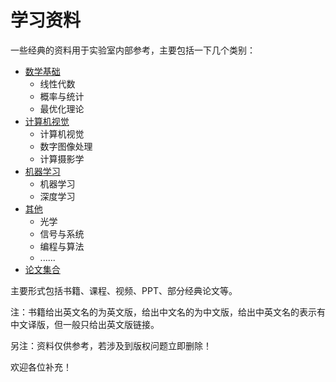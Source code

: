 # 学习资料

 一些经典的资料用于实验室内部参考，主要包括一下几个类别：

- [数学基础](Math.md)
	- 线性代数
	- 概率与统计
	- 最优化理论 
- [计算机视觉](ComputerVision.md)
	- 计算机视觉
	- 数字图像处理
	- 计算摄影学
- [机器学习](MachineLearning.md)
	- 机器学习
	- 深度学习 	 
- [其他](Others.md)
	- 光学
	- 信号与系统
	- 编程与算法
	- ......
- [论文集合](Paper.md)


主要形式包括书籍、课程、视频、PPT、部分经典论文等。

注：书籍给出英文名的为英文版，给出中文名的为中文版，给出中英文名的表示有中文译版，但一般只给出英文版链接。

另注：资料仅供参考，若涉及到版权问题立即删除！

欢迎各位补充！  
